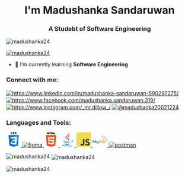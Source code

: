 <h1 align="center"> I'm Madushanka Sandaruwan</h1>
<h3 align="center">A Studebt of Software Engineering</h3>

<p align="left"> <img src="https://komarev.com/ghpvc/?username=madushanka24&label=Profile%20views&color=0e75b6&style=flat" alt="madushanka24" /> </p>

<p align="left"> <a href="https://github.com/ryo-ma/github-profile-trophy"><img src="https://github-profile-trophy.vercel.app/?username=madushanka24" alt="madushanka24" /></a> </p>

- 🌱 I’m currently learning **Software Engineering**

<h3 align="left">Connect with me:</h3>
<p align="left">
<a href="https://linkedin.com/in/https://www.linkedin.com/in/madushanka-sandaruwan-590297275/" target="blank"><img align="center" src="https://raw.githubusercontent.com/rahuldkjain/github-profile-readme-generator/master/src/images/icons/Social/linked-in-alt.svg" alt="https://www.linkedin.com/in/madushanka-sandaruwan-590297275/" height="30" width="40" /></a>
<a href="https://fb.com/https://www.facebook.com/madushanka.sandaruwan.319/" target="blank"><img align="center" src="https://raw.githubusercontent.com/rahuldkjain/github-profile-readme-generator/master/src/images/icons/Social/facebook.svg" alt="https://www.facebook.com/madushanka.sandaruwan.319/" height="30" width="40" /></a>
<a href="https://instagram.com/https://www.instagram.com/_mr.dillow_/" target="blank"><img align="center" src="https://raw.githubusercontent.com/rahuldkjain/github-profile-readme-generator/master/src/images/icons/Social/instagram.svg" alt="https://www.instagram.com/_mr.dillow_/" height="30" width="40" /></a>
<a href="https://medium.com/@madushanka20021224" target="blank"><img align="center" src="https://raw.githubusercontent.com/rahuldkjain/github-profile-readme-generator/master/src/images/icons/Social/medium.svg" alt="@madushanka20021224" height="30" width="40" /></a>
</p>

<h3 align="left">Languages and Tools:</h3>
<p align="left"> <a href="https://www.w3schools.com/css/" target="_blank" rel="noreferrer"> <img src="https://raw.githubusercontent.com/devicons/devicon/master/icons/css3/css3-original-wordmark.svg" alt="css3" width="40" height="40"/> </a> <a href="https://www.figma.com/" target="_blank" rel="noreferrer"> <img src="https://www.vectorlogo.zone/logos/figma/figma-icon.svg" alt="figma" width="40" height="40"/> </a> <a href="https://www.w3.org/html/" target="_blank" rel="noreferrer"> <img src="https://raw.githubusercontent.com/devicons/devicon/master/icons/html5/html5-original-wordmark.svg" alt="html5" width="40" height="40"/> </a> <a href="https://www.java.com" target="_blank" rel="noreferrer"> <img src="https://raw.githubusercontent.com/devicons/devicon/master/icons/java/java-original.svg" alt="java" width="40" height="40"/> </a> <a href="https://developer.mozilla.org/en-US/docs/Web/JavaScript" target="_blank" rel="noreferrer"> <img src="https://raw.githubusercontent.com/devicons/devicon/master/icons/javascript/javascript-original.svg" alt="javascript" width="40" height="40"/> </a> <a href="https://www.mysql.com/" target="_blank" rel="noreferrer"> <img src="https://raw.githubusercontent.com/devicons/devicon/master/icons/mysql/mysql-original-wordmark.svg" alt="mysql" width="40" height="40"/> </a> <a href="https://postman.com" target="_blank" rel="noreferrer"> <img src="https://www.vectorlogo.zone/logos/getpostman/getpostman-icon.svg" alt="postman" width="40" height="40"/> </a> </p>

<p><img align="left" src="https://github-readme-stats.vercel.app/api/top-langs?username=madushanka24&show_icons=true&locale=en&layout=compact" alt="madushanka24" /></p>

<p>&nbsp;<img align="center" src="https://github-readme-stats.vercel.app/api?username=madushanka24&show_icons=true&locale=en" alt="madushanka24" /></p>

<p><img align="center" src="https://github-readme-streak-stats.herokuapp.com/?user=madushanka24&" alt="madushanka24" /></p>
